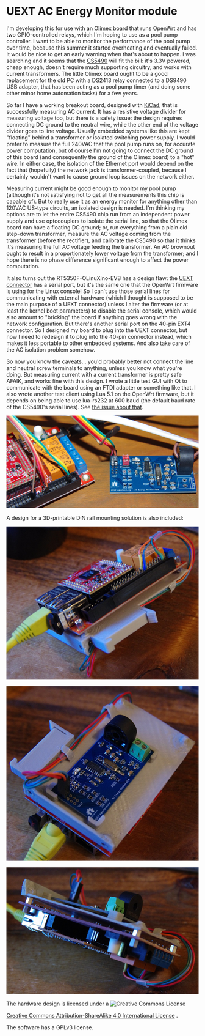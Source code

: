 # UEXT AC Energy Monitor module

I'm developing this for use with an 
[Olimex board](https://www.olimex.com/Products/OLinuXino/RT5350F/RT5350F-OLinuXino-EVB/open-source-hardware)
that runs [OpenWrt](https://openwrt.org/toh/olimex/rt5350f-olinuxino-evb) and
has two GPIO-controlled relays, which I'm hoping to use as a pool pump
controller.  I want to be able to monitor the performance of the pool pump over
time, because this summer it started overheating and eventually failed.  It
would be nice to get an early warning when that's about to happen.  I was
searching and it seems that the 
[CS5490](https://www.cirrus.com/products/cs5490/) will fit the bill: it's 3.3V
powered, cheap enough, doesn't require much supporting circuitry, and works
with current transformers.  The little Olimex board ought to be a good
replacement for the old PC with a DS2413 relay connected to a DS9490 USB
adapter, that has been acting as a pool pump timer (and doing some other minor
home automation tasks) for a few years.

So far I have a working breakout board, designed with 
[KiCad](http://kicad-pcb.org/), that is successfully measuring AC current.  It
has a resistive voltage divider for measuring voltage too, but there is a
safety issue: the design requires connecting DC ground to the neutral wire,
while the other end of the voltage divider goes to line voltage.  Usually
embedded systems like this are kept "floating" behind a transformer or isolated
switching power supply.  I would prefer to measure the full 240VAC that the
pool pump runs on, for accurate power computation, but of course I'm not going
to connect the DC ground of this board (and consequently the ground of the
Olimex board) to a "hot" wire.  In either case, the isolation of the Ethernet
port would depend on the fact that (hopefully) the network jack is
transformer-coupled, because I certainly wouldn't want to cause ground loop
issues on the network either.

Measuring current might be good enough to monitor my pool pump (although it's
not satisfying not to get all the measurements this chip is capable of).  But
to really use it as an energy monitor for anything other than 120VAC US-type
circuits, an isolated design is needed.  I'm thinking my options are to let the
entire CS5490 chip run from an independent power supply and use optocouplers to
isolate the serial line, so that the Olimex board can have a floating DC
ground; or, run everything from a plain old step-down transformer, measure the
AC voltage coming from the transformer (before the rectifier), and calibrate
the CS5490 so that it thinks it's measuring the full AC voltage feeding the
transformer.  An AC brownout ought to result in a proportionately lower voltage
from the transformer; and I hope there is no phase difference significant
enough to affect the power computation.

It also turns out the RT5350F-OLinuXino-EVB has a design flaw: the 
[UEXT connector](https://www.olimex.com/Products/Modules/UEXT/) has a serial
port, but it's the same one that the OpenWrt firmware is using for the Linux
console!  So I can't use those serial lines for communicating with external
hardware (which I thought is supposed to be the main purpose of a UEXT
connector) unless I alter the firmware (or at least the kernel boot parameters)
to disable the serial console, which would also amount to "bricking" the board
if anything goes wrong with the network configuration.  But there's another
serial port on the 40-pin EXT4 connector.  So I designed my board to plug into
the UEXT connector, but now I need to redesign it to plug into the 40-pin
connector instead, which makes it less portable to other embedded systems.  And
also take care of the AC isolation problem somehow.

So now you know the caveats... you'd probably better not connect the line and
neutral screw terminals to anything, unless you know what you're doing.  But
measuring current with a current transformer is pretty safe AFAIK, and works
fine with this design.  I wrote a little test GUI with Qt to communicate with
the board using an FTDI adapter or something like that.  I also wrote another
test client using Lua 5.1 on the OpenWrt firmware, but it depends on being able
to use lua-rs232 at 600 baud (the default baud rate of the CS5490's serial
lines).  See 
[the issue about that](https://github.com/openwrt/packages/issues/10024).

![photo of the prototype so far](prototype-0.8.jpg)

A design for a 3D-printable DIN rail mounting solution is also included:

![sled for mounting on a DIN rail](mounting/din-rail-sled1.jpg)

![sled for mounting on a DIN rail](mounting/din-rail-sled2.jpg)

![sled for mounting on a DIN rail](mounting/din-rail-sled3.jpg)

The hardware design is licensed under a 
![Creative Commons License](https://i.creativecommons.org/l/by-sa/4.0/88x31.png)

[Creative Commons Attribution-ShareAlike 4.0 International License](http://creativecommons.org/licenses/by-sa/4.0/)
.

The software has a GPLv3 license.

